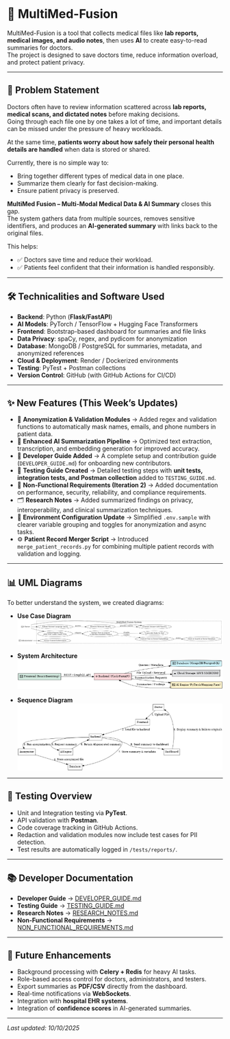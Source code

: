 # 🏥 MultiMed-Fusion

MultiMed-Fusion is a tool that collects medical files like **lab reports, medical images, and audio notes**, then uses **AI** to create easy-to-read summaries for doctors.  
The project is designed to save doctors time, reduce information overload, and protect patient privacy.

---

## 📌 Problem Statement

Doctors often have to review information scattered across **lab reports, medical scans, and dictated notes** before making decisions.  
Going through each file one by one takes a lot of time, and important details can be missed under the pressure of heavy workloads.  

At the same time, **patients worry about how safely their personal health details are handled** when data is stored or shared.

Currently, there is no simple way to:  
- Bring together different types of medical data in one place.  
- Summarize them clearly for fast decision-making.  
- Ensure patient privacy is preserved.  

**MultiMed Fusion – Multi-Modal Medical Data & AI Summary** closes this gap.  
The system gathers data from multiple sources, removes sensitive identifiers, and produces an **AI-generated summary** with links back to the original files.  

This helps:  
- ✅ Doctors save time and reduce their workload.  
- ✅ Patients feel confident that their information is handled responsibly.  

---

## 🛠️ Technicalities and Software Used

- **Backend**: Python (**Flask/FastAPI**)  
- **AI Models**: PyTorch / TensorFlow + Hugging Face Transformers  
- **Frontend**: Bootstrap-based dashboard for summaries and file links  
- **Data Privacy**: spaCy, regex, and pydicom for anonymization  
- **Database**: MongoDB / PostgreSQL for summaries, metadata, and anonymized references  
- **Cloud & Deployment**: Render / Dockerized environments  
- **Testing**: PyTest + Postman collections  
- **Version Control**: GitHub (with GitHub Actions for CI/CD)  

---

## ✨ New Features (This Week’s Updates)

- 🧩 **Anonymization & Validation Modules** → Added regex and validation functions to automatically mask names, emails, and phone numbers in patient data.  
- 🧠 **Enhanced AI Summarization Pipeline** → Optimized text extraction, transcription, and embedding generation for improved accuracy.  
- 🧾 **Developer Guide Added** → A complete setup and contribution guide (`DEVELOPER_GUIDE.md`) for onboarding new contributors.  
- 🧪 **Testing Guide Created** → Detailed testing steps with **unit tests, integration tests, and Postman collection** added to `TESTING_GUIDE.md`.  
- 📄 **Non-Functional Requirements (Iteration 2)** → Added documentation on performance, security, reliability, and compliance requirements.  
- 🗂️ **Research Notes** → Added summarized findings on privacy, interoperability, and clinical summarization techniques.  
- 🧰 **Environment Configuration Update** → Simplified `.env.sample` with clearer variable grouping and toggles for anonymization and async tasks.  
- ⚙️ **Patient Record Merger Script** → Introduced `merge_patient_records.py` for combining multiple patient records with validation and logging.  

---

## 📊 UML Diagrams

To better understand the system, we created diagrams:

- **Use Case Diagram**  
  ![Use Case Diagram](https://github.com/vipul0999/MultiMed-Fusion/blob/main/Images/updated_use_case_diagram_clear.png)

- **System Architecture**  
  ![System Architecture](https://github.com/vipul0999/MultiMed-Fusion/blob/main/Images/system_architecture.png)

- **Sequence Diagram**  
  ![Sequence Diagram](https://github.com/vipul0999/MultiMed-Fusion/blob/main/Images/sequence_diagram.png)

---

## 🧪 Testing Overview

- Unit and Integration testing via **PyTest**.  
- API validation with **Postman**.  
- Code coverage tracking in GitHub Actions.  
- Redaction and validation modules now include test cases for PII detection.  
- Test results are automatically logged in `/tests/reports/`.  

---

## 📚 Developer Documentation

- **Developer Guide** → [DEVELOPER_GUIDE.md](https://github.com/vipul0999/MultiMed-Fusion/wiki/Developer-Guide)  
- **Testing Guide** → [TESTING_GUIDE.md](https://github.com/vipul0999/MultiMed-Fusion/wiki/Testing-Guide)  
- **Research Notes** → [RESEARCH_NOTES.md](https://github.com/vipul0999/MultiMed-Fusion/wiki/Research-Notes)  
- **Non-Functional Requirements** → [NON_FUNCTIONAL_REQUIREMENTS.md](https://github.com/vipul0999/MultiMed-Fusion/wiki/Non-Functional-Requirements)  

---

## 📌 Future Enhancements

- Background processing with **Celery + Redis** for heavy AI tasks.  
- Role-based access control for doctors, administrators, and testers.  
- Export summaries as **PDF/CSV** directly from the dashboard.  
- Real-time notifications via **WebSockets**.  
- Integration with **hospital EHR systems**.  
- Integration of **confidence scores** in AI-generated summaries.  

---

*Last updated: 10/10/2025*
